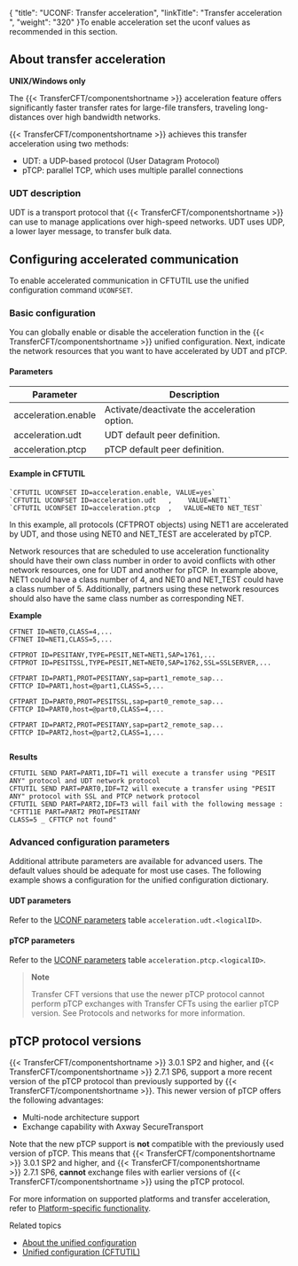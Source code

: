 {
    "title": "UCONF: Transfer acceleration",
    "linkTitle": "Transfer acceleration ",
    "weight": "320"
}To enable acceleration set the uconf values as recommended in this section.

## About transfer acceleration

**UNIX/Windows only**

The {{< TransferCFT/componentshortname  >}} acceleration feature offers significantly faster transfer rates for large-file transfers, traveling long-distances over high bandwidth networks.

{{< TransferCFT/componentshortname  >}} achieves this transfer acceleration using two methods:

- UDT: a UDP-based protocol (User Datagram Protocol)
- pTCP: parallel TCP, which uses multiple parallel connections

### UDT description

UDT is a transport protocol that {{< TransferCFT/componentshortname  >}} can use to manage applications over high-speed networks. UDT uses UDP, a lower layer message, to transfer bulk data.

## Configuring accelerated communication

To enable accelerated communication in CFTUTIL use the unified configuration command `UCONFSET`.

### Basic configuration

You can globally enable or disable the acceleration function in the {{< TransferCFT/componentshortname  >}} unified configuration. Next, indicate the network resources that you want to have accelerated by UDT and pTCP.

#### Parameters


| Parameter  | Description  |
| --- | --- |
| acceleration.enable  | Activate/deactivate the acceleration option.  |
| acceleration.udt  | UDT default peer definition.  |
| acceleration.ptcp  | pTCP default peer definition.  |


#### Example in CFTUTIL

```
`CFTUTIL UCONFSET ID=acceleration.enable, VALUE=yes`  
`CFTUTIL UCONFSET ID=acceleration.udt   ,    VALUE=NET1`  
`CFTUTIL UCONFSET ID=acceleration.ptcp  ,   VALUE=NET0 NET_TEST`
```

In this example, all protocols (CFTPROT objects) using NET1 are accelerated by UDT, and those using NET0 and NET\_TEST are accelerated by pTCP.

Network resources that are scheduled to use acceleration functionality should have their own class number in order to avoid conflicts with other network resources, one for UDT and another for pTCP. In example above, NET1 could have a class number of 4, and NET0 and NET\_TEST could have a class number of 5. Additionally, partners using these network resources should also have the same class number as corresponding NET.

**Example**

```
CFTNET ID=NET0,CLASS=4,...
CFTNET ID=NET1,CLASS=5,...
 
CFTPROT ID=PESITANY,TYPE=PESIT,NET=NET1,SAP=1761,...
CFTPROT ID=PESITSSL,TYPE=PESIT,NET=NET0,SAP=1762,SSL=SSLSERVER,...
 
CFTPART ID=PART1,PROT=PESITANY,sap=part1_remote_sap...
CFTTCP ID=PART1,host=@part1,CLASS=5,...
 
CFTPART ID=PART0,PROT=PESITSSL,sap=part0_remote_sap...
CFTTCP ID=PART0,host=@part0,CLASS=4,...
 
CFTPART ID=PART2,PROT=PESITANY,sap=part2_remote_sap...
CFTTCP ID=PART2,host=@part2,CLASS=1,...
 
```

**Results**

```
CFTUTIL SEND PART=PART1,IDF=T1 will execute a transfer using "PESIT ANY" protocol and UDT network protocol
CFTUTIL SEND PART=PART0,IDF=T2 will execute a transfer using "PESIT ANY" protocol with SSL and PTCP network protocol
CFTUTIL SEND PART=PART2,IDF=T3 will fail with the following message : "CFTT11E PART=PART2 PROT=PESITANY
CLASS=5 _ CFTTCP not found"
```

### Advanced configuration parameters

Additional attribute parameters are available for advanced users. The default values should be adequate for most use cases. The following example shows a configuration for the unified configuration dictionary.

#### UDT parameters

Refer to the [UCONF parameters](../uconf_directory) table `acceleration.udt.<logicalID>`.

#### pTCP parameters

Refer to the [UCONF parameters](../uconf_directory) table `acceleration.ptcp.<logicalID>`.

> **Note**
>
> Transfer CFT versions that use the newer pTCP protocol cannot perform pTCP exchanges with Transfer CFTs using the earlier pTCP version. See Protocols and networks for more information.

<span id="uconf_ptcp"></span>

## pTCP protocol versions

{{< TransferCFT/componentshortname  >}} 3.0.1 SP2 and higher, and {{< TransferCFT/componentshortname  >}} 2.7.1 SP6, support a more recent version of the pTCP protocol than previously supported by {{< TransferCFT/componentshortname  >}}. This newer version of pTCP offers the following advantages:

- Multi-node architecture support
- Exchange capability with Axway SecureTransport

Note that the new pTCP support is **not** compatible with the previously used version of pTCP. This means that {{< TransferCFT/componentshortname  >}} 3.0.1 SP2 and higher, and {{< TransferCFT/componentshortname  >}} 2.7.1 SP6, **cannot** exchange files with earlier versions of {{< TransferCFT/componentshortname  >}} using the pTCP protocol.

For more information on supported platforms and transfer acceleration, refer to [Platform-specific functionality]().

Related topics

- [About the unified configuration](../)
- [Unified configuration (CFTUTIL)](../uconf_w_cftutil)
